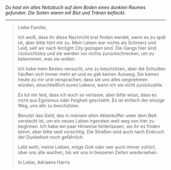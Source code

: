 _Du hast ein altes Notizbuch auf dem Boden eines dunklen Raumes gefunden. Die Seiten waren mit Blut und Tränen befleckt._

---

> Liebe Familie,
>
> Ich weiß, dass ihr diese Nachricht erst finden werdet, wenn es zu spät ist, aber bitte hört mir zu. Mein Leben war nichts als Schmerz und Leid, seit wir nach Arclight City gezogen sind. Die Gangs hier sind rücksichtslos und sie werden vor nichts zurückschrecken, um zu bekommen, was sie wollen.
>
> Ich habe mein Bestes versucht, uns zu beschützen, aber die Schulden häuften sich immer mehr an und es gab keinen Ausweg. Sie kamen heute zu mir und versprachen, dass sie uns alles wegnehmen würden, einschließlich eures Lebens, wenn ich sie nicht zurückzahle.
>
> Es tut mir leid, dass ich euch so verlasse, aber bitte wisst, dass es nicht aus Egoismus oder Feigheit geschieht. Es ist einfach der einzige Weg, uns alle zu beschützen.
>
> Benutzt das Geld, das in meinem alten Aktenkoffer unter dem Bett versteckt ist, um ein neues Leben irgendwo weit weg von hier zu beginnen. Ich habe ein paar Hinweise hinterlassen, wo ihr es finden könnt, aber bitte seid vorsichtig. Die Straßen sind auch nach Einbruch der Dunkelheit noch gefährlich.
>
> Lebt wohl, meine Lieben, möge Gott oder wer auch immer zuhört, über uns alle wachen, bis wir uns in besseren Zeiten wiedersehen.
>
> In Liebe,
> Adriaens Harris
